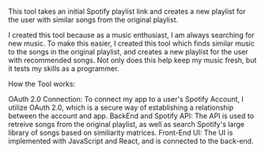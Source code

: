 This tool takes an initial Spotify playlist link and creates a new playlist for the user with similar songs from the original playlist.

I created this tool because as a music enthusiast, I am always searching for new music. To make this easier, I created this tool which finds similar music to the
songs in the original playlist, and creates a new playlist for the user with recommended songs. Not only does this help keep my music fresh, but it tests my skills
as a programmer.

How the Tool works:

OAuth 2.0 Connection: To connect my app to a user's Spotify Account, I utilize OAuth 2.0, which is a secure way of establishing a relationship between the account and app.
BackEnd and Spotify API: The API is used to retreive songs from the original playlist, as well as search Spotify's large library of songs based on similiarity matrices.
Front-End UI: The UI is implemented with JavaScript and React, and is connected to the back-end.

